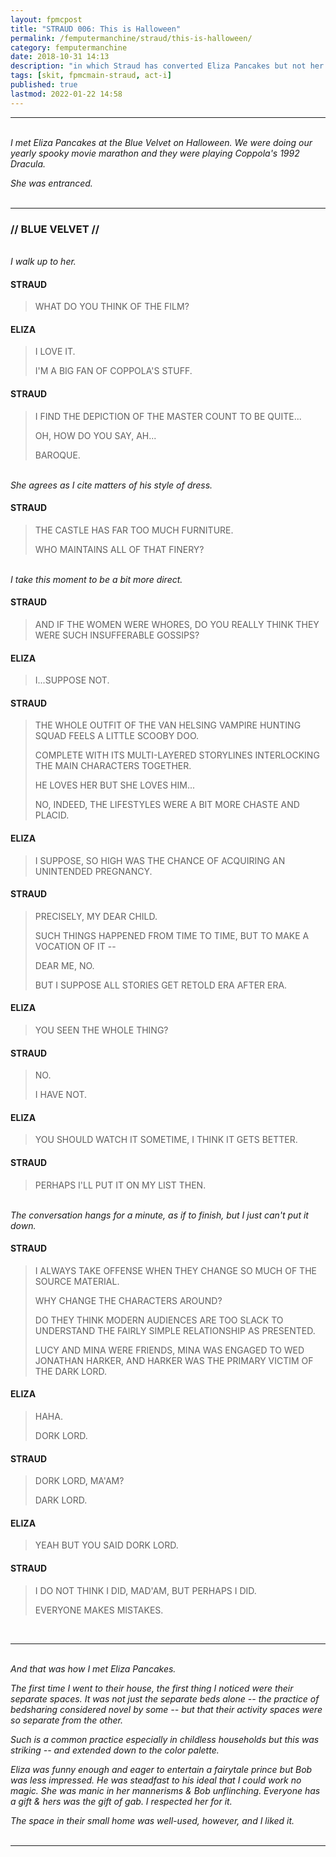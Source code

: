 ```yaml
---
layout: fpmcpost
title: "STRAUD 006: This is Halloween"
permalink: /femputermanchine/straud/this-is-halloween/
category: femputermanchine
date: 2018-10-31 14:13
description: "in which Straud has converted Eliza Pancakes but not her husband"
tags: [skit, fpmcmain-straud, act-i]
published: true
lastmod: 2022-01-22 14:58
---
```

[//]: # (  1/22/22  -added)

*****
<br><i>I met Eliza Pancakes at the Blue Velvet on Halloween. We were doing our yearly spooky movie marathon and they were playing Coppola's 1992 Dracula.</i>

<i>She was entranced.</i>
<br><br>

***
### // BLUE VELVET //

<br><i>I walk up to her.</i>

#### STRAUD

> WHAT DO YOU THINK OF THE FILM?

#### ELIZA

> I LOVE IT. 
> 
> I'M A BIG FAN OF COPPOLA'S STUFF.

#### STRAUD

> I FIND THE DEPICTION OF THE MASTER COUNT TO BE QUITE...
> 
> OH, HOW DO YOU SAY, AH...
> 
> BAROQUE.

<BR><I>She agrees as I cite matters of his style of dress.</i>

#### STRAUD

> THE CASTLE HAS FAR TOO MUCH FURNITURE.
> 
> WHO MAINTAINS ALL OF THAT FINERY?

<BR><I>I take this moment to be a bit more direct.</i>

#### STRAUD

> AND IF THE WOMEN WERE WHORES, DO YOU REALLY THINK THEY WERE SUCH INSUFFERABLE GOSSIPS?

#### ELIZA 

> I...SUPPOSE NOT.

#### STRAUD

> THE WHOLE OUTFIT OF THE VAN HELSING VAMPIRE HUNTING SQUAD FEELS A LITTLE SCOOBY DOO.
> 
> COMPLETE WITH ITS MULTI-LAYERED STORYLINES INTERLOCKING THE MAIN CHARACTERS TOGETHER.
> 
> HE LOVES HER BUT SHE LOVES HIM...
> 
> NO, INDEED, THE LIFESTYLES WERE A BIT MORE CHASTE AND PLACID.

#### ELIZA

> I SUPPOSE, SO HIGH WAS THE CHANCE OF ACQUIRING AN UNINTENDED PREGNANCY.

#### STRAUD

> PRECISELY, MY DEAR CHILD.
> 
> SUCH THINGS HAPPENED FROM TIME TO TIME, BUT TO MAKE A VOCATION OF IT --
> 
> DEAR ME, NO.
> 
> BUT I SUPPOSE ALL STORIES GET RETOLD ERA AFTER ERA.

#### ELIZA

> YOU SEEN THE WHOLE THING?

#### STRAUD

> NO.
> 
> I HAVE NOT.

#### ELIZA 

> YOU SHOULD WATCH IT SOMETIME, I THINK IT GETS BETTER.

#### STRAUD

> PERHAPS I'LL PUT IT ON MY LIST THEN.

<BR><I>The conversation hangs for a minute, as if to finish, but I just can't put it down.</i>

#### STRAUD

> I ALWAYS TAKE OFFENSE WHEN THEY CHANGE SO MUCH OF THE SOURCE MATERIAL.
> 
> WHY CHANGE THE CHARACTERS AROUND?
> 
> DO THEY THINK MODERN AUDIENCES ARE TOO SLACK TO UNDERSTAND THE FAIRLY SIMPLE RELATIONSHIP AS PRESENTED.
> 
> LUCY AND MINA WERE FRIENDS, MINA WAS ENGAGED TO WED JONATHAN HARKER, AND HARKER WAS THE PRIMARY VICTIM OF THE DARK LORD.

#### ELIZA

> HAHA.
> 
> DORK LORD.

#### STRAUD

> DORK LORD, MA'AM?
> 
> DARK LORD.

#### ELIZA

> YEAH BUT YOU SAID DORK LORD.

#### STRAUD

> I DO NOT THINK I DID, MAD'AM, BUT PERHAPS I DID.
> 
> EVERYONE MAKES MISTAKES.

<BR>

***
<BR><I>And that was how I met Eliza Pancakes.</i>

<i>The first time I went to their house, the first thing I noticed were their separate spaces. It was not just the separate beds alone -- the practice of bedsharing considered novel by some -- but that their activity spaces were so separate from the other. </i>

<i>Such is a common practice especially in childless households but this was striking -- and extended down to the color palette.</i>

<i>Eliza was funny enough and eager to entertain a fairytale prince but Bob was less impressed. He was steadfast to his ideal that I could work no magic. She was manic in her mannerisms & Bob unflinching. Everyone has a gift & hers was the gift of gab. I respected her for it.</i>

<i>The space in their small home was well-used, however, and I liked it.</i>
<br><br>

***
